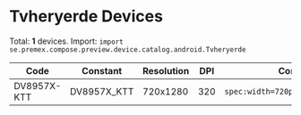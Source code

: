 # Tvheryerde Devices

Total: **1** devices. Import: `import se.premex.compose.preview.device.catalog.android.Tvheryerde`

| Code | Constant | Resolution | DPI | Compose Spec | Preview Usage |
|------|----------|------------|-----|-------------|---------------|
| DV8957X-KTT | DV8957X_KTT | 720x1280 | 320 | `spec:width=720px,height=1280px,dpi=320` | `@Preview(device = Tvheryerde.DV8957X_KTT)` |

<!-- Generated automatically. Do not edit manually. -->
